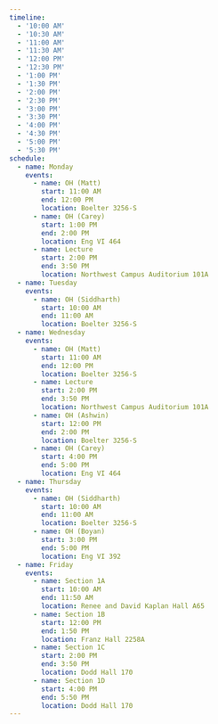 ```yaml
---
timeline:
  - '10:00 AM'
  - '10:30 AM'
  - '11:00 AM'
  - '11:30 AM'
  - '12:00 PM'
  - '12:30 PM'
  - '1:00 PM'
  - '1:30 PM'
  - '2:00 PM'
  - '2:30 PM'
  - '3:00 PM'
  - '3:30 PM'
  - '4:00 PM'
  - '4:30 PM'
  - '5:00 PM'
  - '5:30 PM'
schedule:
  - name: Monday
    events:
      - name: OH (Matt)
        start: 11:00 AM
        end: 12:00 PM
        location: Boelter 3256-S
      - name: OH (Carey)
        start: 1:00 PM
        end: 2:00 PM
        location: Eng VI 464
      - name: Lecture
        start: 2:00 PM
        end: 3:50 PM
        location: Northwest Campus Auditorium 101A
  - name: Tuesday
    events:
      - name: OH (Siddharth)
        start: 10:00 AM
        end: 11:00 AM
        location: Boelter 3256-S
  - name: Wednesday
    events:
      - name: OH (Matt)
        start: 11:00 AM
        end: 12:00 PM
        location: Boelter 3256-S
      - name: Lecture
        start: 2:00 PM
        end: 3:50 PM
        location: Northwest Campus Auditorium 101A
      - name: OH (Ashwin)
        start: 12:00 PM
        end: 2:00 PM
        location: Boelter 3256-S
      - name: OH (Carey)
        start: 4:00 PM
        end: 5:00 PM
        location: Eng VI 464
  - name: Thursday
    events:
      - name: OH (Siddharth)
        start: 10:00 AM
        end: 11:00 AM
        location: Boelter 3256-S
      - name: OH (Boyan)
        start: 3:00 PM
        end: 5:00 PM
        location: Eng VI 392
  - name: Friday
    events:
      - name: Section 1A
        start: 10:00 AM
        end: 11:50 AM
        location: Renee and David Kaplan Hall A65
      - name: Section 1B
        start: 12:00 PM
        end: 1:50 PM
        location: Franz Hall 2258A
      - name: Section 1C
        start: 2:00 PM
        end: 3:50 PM
        location: Dodd Hall 170
      - name: Section 1D
        start: 4:00 PM
        end: 5:50 PM
        location: Dodd Hall 170
---
```


